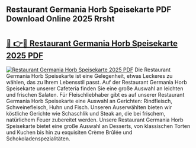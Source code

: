 ## Restaurant Germania Horb Speisekarte PDF Download Online 2025 Rrsht

# <h2><a href="http://gce44x5.nevu.top/?p=Restaurant+Germania+Horb+Speisekarte">🔗 👉🔴 Restaurant Germania Horb Speisekarte 2025 PDF</a></h2>

[![Restaurant Germania Horb Speisekarte 2025 PDF](https://i.imgur.com/dBaPXMq.png)](http://gce44x5.nevu.top/?p=Restaurant+Germania+Horb+Speisekarte)
Die Restaurant Germania Horb Speisekarte ist eine Gelegenheit, etwas Leckeres zu wählen, das zu Ihrem Lebensstil passt. Auf der Restaurant Germania Horb Speisekarte unserer Cafeteria finden Sie eine große Auswahl an leichten und frischen Salaten. Für Fleischliebhaber gibt es auf unserer Restaurant Germania Horb Speisekarte eine Auswahl an Gerichten: Rindfleisch, Schweinefleisch, Huhn und Fisch. Unseren Auserwählten bieten wir köstliche Gerichte wie Schaschlik und Steak an, die bei frischem, natürlichem Feuer zubereitet werden. Unsere Restaurant Germania Horb Speisekarte bietet eine große Auswahl an Desserts, von klassischen Torten und Kuchen bis hin zu exquisiten Crème Brûlée und Schokoladenspezialitäten.
